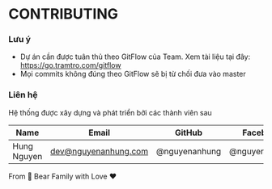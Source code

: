 # CONTRIBUTING

### Lưu ý

- Dự án cần được tuân thủ theo GitFlow của Team. Xem tài liệu tại đây: https://go.tramtro.com/gitflow
- Mọi commits không đúng theo GitFlow sẽ bị từ chối đưa vào master


### Liên hệ

Hệ thống được xây dựng và phát triển bởi các thành viên sau

| Name        | Email                | GitHub        | Facebook      |
|-------------|----------------------|---------------|---------------|
| Hung Nguyen | dev@nguyenanhung.com | @nguyenanhung | @nguyenanhung |

From 🐼 Bear Family with Love ♥️
